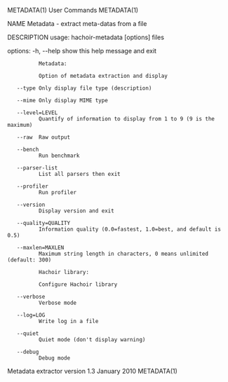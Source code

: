 METADATA(1)                                                        User Commands                                                       METADATA(1)

NAME
       Metadata - extract meta-datas from a file

DESCRIPTION
       usage: hachoir-metadata [options] files

   options:
       -h, --help
              show this help message and exit

              Metadata:

              Option of metadata extraction and display

       --type Only display file type (description)

       --mime Only display MIME type

       --level=LEVEL
              Quantify of information to display from 1 to 9 (9 is the maximum)

       --raw  Raw output

       --bench
              Run benchmark

       --parser-list
              List all parsers then exit

       --profiler
              Run profiler

       --version
              Display version and exit

       --quality=QUALITY
              Information quality (0.0=fastest, 1.0=best, and default is 0.5)

       --maxlen=MAXLEN
              Maximum string length in characters, 0 means unlimited (default: 300)

              Hachoir library:

              Configure Hachoir library

       --verbose
              Verbose mode

       --log=LOG
              Write log in a file

       --quiet
              Quiet mode (don't display warning)

       --debug
              Debug mode

Metadata extractor version 1.3                                     January 2010                                                        METADATA(1)
